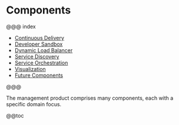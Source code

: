 # Components

@@@ index

* [Continuous Delivery](continuous-delivery.md)
* [Developer Sandbox](developer-sandbox.md)
* [Dynamic Load Balancer](dynamic-load-balancer.md)
* [Service Discovery](service-discovery.md)
* [Service Orchestration](service-orchestration.md)
* [Visualization](visualization.md)
* [Future Components](futures.md)

@@@

The management product comprises many components, each with a specific domain focus.

@@toc